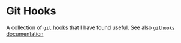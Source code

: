 # Git Hooks

A collection of [`git` hooks][1] that I have found useful. See also
[`githooks` documentation][2]

[1]: https://git-scm.com/book/en/v2/Customizing-Git-Git-Hooks
[2]: https://git-scm.com/docs/githooks
